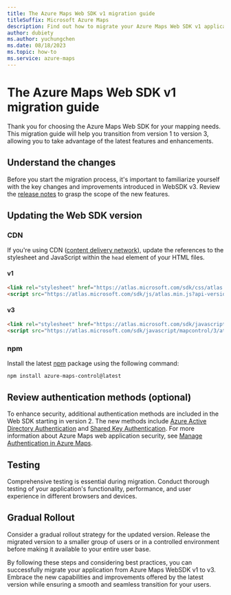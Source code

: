```yaml
---
title: The Azure Maps Web SDK v1 migration guide
titleSuffix: Microsoft Azure Maps
description: Find out how to migrate your Azure Maps Web SDK v1 applications to the most recent version of the Web SDK.
author: dubiety
ms.author: yuchungchen
ms.date: 08/18/2023
ms.topic: how-to
ms.service: azure-maps
---
```


# The Azure Maps Web SDK v1 migration guide

Thank you for choosing the Azure Maps Web SDK for your mapping needs. This migration guide will help you transition from version 1 to version 3, allowing you to take advantage of the latest features and enhancements.

## Understand the changes

Before you start the migration process, it's important to familiarize yourself with the key changes and improvements introduced in WebSDK v3. Review the [release notes] to grasp the scope of the new features.

## Updating the Web SDK version

### CDN

If you're using CDN ([content delivery network]), update the references to the stylesheet and JavaScript within the `head` element of your HTML files.

#### v1

```html
<link rel="stylesheet" href="https://atlas.microsoft.com/sdk/css/atlas.min.css?api-version=1" type="text/css" >
<script src="https://atlas.microsoft.com/sdk/js/atlas.min.js?api-version=1"></script\>
```

#### v3

```html
<link rel="stylesheet" href="https://atlas.microsoft.com/sdk/javascript/mapcontrol/3/atlas.min.css" type="text/css">
<script src="https://atlas.microsoft.com/sdk/javascript/mapcontrol/3/atlas.min.js"></script>
```

### npm

Install the latest [npm] package using the following command:

```shell
npm install azure-maps-control@latest
```

## Review authentication methods (optional)

To enhance security, additional authentication methods are included in the Web SDK starting in version 2. The new methods include [Azure Active Directory Authentication] and [Shared Key Authentication]. For more information about Azure Maps web application security, see [Manage Authentication in Azure Maps].

## Testing

Comprehensive testing is essential during migration. Conduct thorough testing of your application's functionality, performance, and user experience in different browsers and devices.

## Gradual Rollout

Consider a gradual rollout strategy for the updated version. Release the migrated version to a smaller group of users or in a controlled environment before making it available to your entire user base.

By following these steps and considering best practices, you can successfully migrate your application from Azure Maps WebSDK v1 to v3. Embrace the new capabilities and improvements offered by the latest version while ensuring a smooth and seamless transition for your users.

[Azure Active Directory Authentication]: how-to-secure-spa-users.md
[content delivery network]: /azure/cdn/cdn-overview
[Manage Authentication in Azure Maps]: how-to-manage-authentication.md
[npm]: https://www.npmjs.com/package/azure-maps-control
[release notes]: release-notes-map-control.md
[Shared Key Authentication]: how-to-secure-sas-app.md
